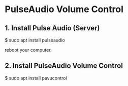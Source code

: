 # PulseAudio Volume Control

## 1. Install Pulse Audio (Server)
$ sudo apt install pulseaudio

reboot your computer.

## 2. Install PulseAudio Volume Control
$ sudo apt install pavucontrol
